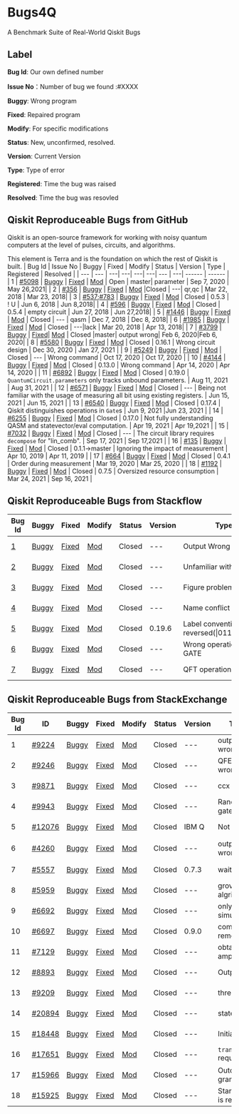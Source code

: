 # Bugs4Q
A Benchmark Suite of Real-World Qiskit Bugs
## Label
**Bug Id**: Our own defined number  

**Issue No**：Number of bug we found :#XXXX  

**Buggy**: Wrong program

**Fixed**: Repaired program

**Modify**: For specific modifications

**Status**: New, unconfirmed, resolved.   

**Version**: Current Version

**Type**: Type of error

**Registered**: Time the bug was raised  

**Resolved**: Time the bug was resovled 

## Qiskit Reproduceable Bugs from GitHub
Qiskit is an open-source framework for working with noisy quantum computers at the level of pulses, circuits, and algorithms.

This element is Terra and is the foundation on which the rest of Qiskit is built.
| Bug Id | Issue No | Buggy | Fixed | Modify | Status | Version | Type | Registered | Resolved |
| --- | --- | ---| ---| ---| ---| --- | ---| ------ | ------ |
| 1 | [#5098](https://github.com/Qiskit/qiskit-terra/issues/5098) | [Buggy](./Terra-0-4000/3/buggy.py) | [Fixed](./Terra-0-4000/3/Fixed.py) | [Mod](./Terra-0-4000/3/modify.py) | Open | master| parameter | Sep 7, 2020 | May 26,2021|
| 2 | [#356](https://github.com/Qiskit/qiskit-terra/issues/356) | [Buggy](./Terra-0-4000/6/buggy.py) | [Fixed](./Terra-0-4000/6/Fixed.py) | [Mod](./Terra-0-4000/6/modify.py) |Closed | ---| qr,qc | Mar 22, 2018 | Mar 23, 2018|
| 3 | [#537](https://github.com/Qiskit/qiskit-terra/issues/537);[#783](https://github.com/Qiskit/qiskit-terra/issues/783) | [Buggy](./Terra-0-4000/7/buggy.py) | [Fixed](./Terra-0-4000/7/Fix.py) | [Mod](./Terra-0-4000/7/modify.py) | Closed | 0.5.3 | ! U | Jun 6, 2018 | Jun 8,2018|
| 4 | [#596](https://github.com/Qiskit/qiskit-terra/issues/596) | [Buggy](./Terra-0-4000/8/buggy.py) | [Fixed](./Terra-0-4000/8/fixed.py) | [Mod](./Terra-0-4000/8/modify.py) | Closed | 0.5.4 | empty circuit | Jun 27, 2018 | Jun 27,2018|
| 5 | [#1446](https://github.com/Qiskit/qiskit-terra/issues/1446) | [Buggy](./Terra-0-4000/11/buggy.py) | [Fixed](./Terra-0-4000/11/fix.py) | [Mod](./Terra-0-4000/11/modify.py) | Closed | --- | qasm | Dec 7, 2018 | Dec 8, 2018|
| 6 | [#1985](https://github.com/Qiskit/qiskit-terra/issues/1985) | [Buggy](./Terra-0-4000/13/buggy.py) | [Fixed](./Terra-0-4000/13/fix.py) | [Mod](./Terra-0-4000/13/modify.py) | Closed | ---|lack   | Mar 20, 2018 | Apr 13, 2018|
| 7 | [#3799](https://github.com/Qiskit/qiskit-terra/issues/3799) | [Buggy](./Terra-0-4000/22/buggy.py) | [Fixed](./Terra-0-4000/22/fix.py)| [Mod](./Terra-0-4000/22/mod.py) | Closed |master| output wrong| Feb 6, 2020|Feb 6, 2020|
| 8 | [#5580](https://github.com/Qiskit/qiskit-terra/issues/5580) | [Buggy](./Terra-4001-6000/Bug_5/buggy.py) |  [Fixed](./Terra-4001-6000/Bug_5/fixed.py)  | [Mod](./Terra-4001-6000/Bug_5/modify.py) | Closed | 0.16.1 | Wrong circuit design | Dec 30, 2020 | Jan 27, 2021 |
| 9 | [#5249](https://github.com/Qiskit/qiskit-terra/issues/5249) | [Buggy](./Terra-4001-6000/Bug_8/buggy.py) |  [Fixed](./Terra-4001-6000/Bug_8/fixed.py)  | [Mod](./Terra-4001-6000/Bug_8/modify.py) | Closed | --- | Wrong command | Oct 17, 2020 | Oct 17, 2020 |
| 10 | [#4144](https://github.com/Qiskit/qiskit-terra/issues/4144) | [Buggy](./Terra-4001-6000/Bug_11/buggy.py) |  [Fixed](./Terra-4001-6000/Bug_11/fixed.py)  | [Mod](./Terra-4001-6000/Bug_11/modify.py) | Closed | 0.13.0 | Wrong command | Apr 14, 2020 | Apr 14, 2020 |
| 11 | [#6892](https://github.com/Qiskit/qiskit-terra/issues/6892) | [Buggy](./Terra-6000-7100/6892_Bug/bug_version.py) | [Fixed](./Terra-6000-7100/6892_Fixed/fixed_version.py) | [Mod](./Terra-6000-7100/6892_Mod/modify.py) | Closed | 0.19.0 | `QuantumCircuit.parameters` only tracks unbound parameters. | Aug 11, 2021 | Aug 31, 2021 |
| 12 | [#6571](https://github.com/Qiskit/qiskit-terra/issues/6571) | [Buggy](./Terra-6000-7100/6571_Bug/bug_version.py) | [Fixed](./Terra-6000-7100/6571_Fixed/fixed_version.py) | [Mod](./Terra-6000-7100/6571_Mod/modify.py) | Closed | --- | Being not familiar with the usage of measuring all bit using existing registers. | Jun 15, 2021 | Jun 15, 2021 |
| 13 | [#6540](https://github.com/Qiskit/qiskit-terra/issues/6540) | [Buggy](./Terra-6000-7100/6540_Bug/bug_version.py) | [Fixed](./Terra-6000-7100/6540_Fixed/fixed_version.py) | [Mod](./Terra-6000-7100/6540_Mod/modify.py) | Closed | 0.17.4 | Qiskit distinguishes operations in `Gate`s | Jun 9, 2021 |Jun 23, 2021 |
| 14 | [#6255](https://github.com/Qiskit/qiskit-terra/issues/6255) | [Buggy](./Terra-6000-7100/6255_Bug/bug_version.py) | [Fixed](./Terra-6000-7100/6255_Fixed/fixed_version.py) | [Mod](./Terra-6000-7100/6255_Mod/modify.py) | Closed | 0.17.0 | Not fully understanding QASM and statevector/eval computation. | Apr 19, 2021     | Apr 19,2021 |
| 15 | [#7032](https://github.com/Qiskit/qiskit-terra/issues/7032) | [Buggy](./Terra-6000-7100/7032_Bug/bug_version.py) | [Fixed](./Terra-6000-7100/7032_Bug/bug_version.py) | [Mod](./Terra-6000-7100/7032_Mod/mod.py) | Closed | --- | The circuit library requires `decompose` for "lin_comb". | Sep 17, 2021 | Sep 17,2021 |
| 16 | [#135](https://github.com/Qiskit/qiskit-aer/issues/135) | [Buggy](./Aer/bug_1/buggy.py) | [Fixed](./Aer/bug_1/fixed.py) | [Mod](./Aer/bug_1/modify.py) | Closed | 0.1.1→master | Ignoring the impact of measurement | Apr 10, 2019 | Apr 11, 2019 |
| 17 | [#664](https://github.com/Qiskit/qiskit-aer/issues/664) | [Buggy](./Aer/bug_7/buggy.py) | [Fixed](./Aer/bug_7/fixed.py) | [Mod](./Aer/bug_7/modify.py) | Closed | 0.4.1 | Order during measurement | Mar 19, 2020 | Mar 25, 2020 |
| 18 | [#1192](https://github.com/Qiskit/qiskit-aer/issues/1192) | [Buggy](./Aer/bug_10/buggy.py) | [Fixed](./Aer/bug_10/fixed.py) | [Mod](./Aer/bug_10/modify.py) | Closed | 0.7.5 | Oversized resource consumption | Mar 24, 2021 | Sep 16, 2021 |



## Qiskit Reproduceable Bugs from Stackflow

| Bug Id | Buggy | Fixed | Modify| Status |Version|Type| Registered | Resolved |
| --- | --- | --- | --- | --- | --- | --- | -------- | -------- |
| [1](https://stackoverflow.com/questions/60918011/implement-quantum-teleportation-in-qiskit) |  [Buggy](./stackoverflow-1-5/1/buggy.py) | [Fixed](./stackoverflow-1-5/1/Fix.py) | [Mod](./stackoverflow-1-5/1/mod.py) | Closed | --- | Output Wrong | Mar 29, 2020 | Mar 31, 2020 |
| [2](https://stackoverflow.com/questions/69598995/qiskits-draw-only-shows-the-circuits-name-and-not-the-architecture) | [Buggy](./stackoverflow-1-5/Bug_2)  | [Fixed](./stackoverflow-1-5/Fixed_2)  | [Mod](./stackoverflow-1-5/Mod_2) | Closed | --- | Unfamiliar with API | Oct 16, 2021 | Oct 16, 2021 |
| [3](https://stackoverflow.com/questions/69245836/getting-figure-x-when-drawing-quantum-circuit-with-qiskit-mpl-output-mo) | [Buggy](./stackoverflow-1-5/Bug_3)  | [Fixed](./stackoverflow-1-5/Fixed_3)  | [Mod](./stackoverflow-1-5/Mod_3) | Closed | --- | Figure problem | Sep 19, 2021 | Sep 20, 2021 |
| [4](https://stackoverflow.com/questions/64707625/visualizing-circuits-in-qiskit-with-matplotlib) | [Buggy](./stackoverflow-1-5/Bug_11/bug_version.py) | [Fixed](./stackoverflow-1-5/Fixed_11/fixed_version.py) | [Mod](./stackoverflow-1-5/Mod_4) | Closed | ---  | Name conflict | Nov 6, 2020 | Sep 2, 2021 |
| [5](https://stackoverflow.com/questions/63283443/my-qiskit-codes-output-differ-from-the-lecturer-ryan-o-donnell)| [Buggy](./stackoverflow-6-10/bug_1/buggy.py) | [Fixed](./stackoverflow-6-10/bug_1/fixed.py) | [Mod](./stackoverflow-6-10/bug_1/mod.py) | Closed | 0.19.6 | Label convention is reversed(\|011>&\|110>)| Aug 6, 2020 | Aug 6, 2020 |
| [6](https://stackoverflow.com/questions/62661255/2-entangle-qubit-gives-all-states-with-25)| [Buggy](./stackoverflow-6-10/bug_2/buggy.py) | [Fixed](./stackoverflow-6-10/bug_2/fixed.py) | [Mod](./stackoverflow-6-10/bug_2/mod.py) | Closed | --- | Wrong operation with GATE | Jun 30, 2020 | Jun 30, 2020 |
| [7](https://stackoverflow.com/questions/63342432/python-quantum-fourier-transform)| [Buggy](./stackoverflow-6-10/bug_3/buggy.py) | [Fixed](./stackoverflow-6-10/bug_3/fixed.py) | [Mod](./stackoverflow-6-10/bug_3/mod.py) | Closed | --- | QFT operation* | Aug 10, 2020 | Aug 11, 2020 |

## Qiskit Reproduceable Bugs from StackExchange
| Bug Id                                                       | ID | Buggy | Fixed | Modify | Status | Version | Type                                                         | Registered   | Resolved |
| ------------------------------------------------------------ | -- | ----- | ----- | ------ | ------ | ------- | ------------------------------------------------------------ | ------------ | -----------|
| 1 | [#9224](https://quantumcomputing.stackexchange.com/questions/9224/how-to-plot-histogram-or-bloch-sphere-for-multiple-circuits) | [Buggy](./StackExchange/14/buggy.py) | [Fixed](StackExchange/14/fix.py) | [Mod](./StackExchange/14/mod.py) | Closed | --- |output wrong   | Dec 15, 2019 | Dec 16,2019|
| 2 | [#9246](https://quantumcomputing.stackexchange.com/questions/9246/quantum-phase-estimation-implementation) | [Buggy](./StackExchange/15/buggy.py) | [Fixed](StackExchange/15/fix.py) | [Mod](./StackExchange/15/mod.py) | Closed | --- |QFE output wrong  | Dec 18, 2019| Dec 18, 2019|
| 3 | [#9871](https://quantumcomputing.stackexchange.com/questions/9871/achieve-a-control-gate-with-2-hadamard-coins) | [Buggy](./StackExchange/16/buggy.py) | [Fixed](StackExchange/16/fix.py) | [Mod](./StackExchange/16/mod.py) | Closed | --- | ccx | Feb 15, 2020| Feb 16, 2020|
| 4 | [#9943](https://quantumcomputing.stackexchange.com/questions/9943/how-to-make-circuit-for-randomly-selected-gate) | [Buggy](./StackExchange/17/buggy.py) | [Fixed](StackExchange/17/fix.py) | [Mod](./StackExchange/17/fix.py) | Closed | --- | Random gates | Feb 22, 2020| Feb 22, 2020|
| 5 | [#12076](https://quantumcomputing.stackexchange.com/questions/12076/real-device-error-mitigation-with-qiskit) | [Buggy](./StackExchange/20/buggy.py) | [Fixed](StackExchange/20/fix.py) | [Mod](./StackExchange/20/mod.py) | Closed | IBM Q | Not a DAG| May 19, 2020| May 19, 2020|
|6| [#4260](https://quantumcomputing.stackexchange.com/questions/4260/how-to-create-a-condition-on-only-one-classical-bit-when-we-have-a-total-of-2-cl) | [Buggy](./StackExchange/1/buggy.py) | [Fixed](./StackExchange/1/fix.py) | [Mod](./StackExchange/1/mod.py) | Closed | --- | output wrong | Sep 20，2018 | Dec 23， 2018|
| 7| [#5557](https://quantumcomputing.stackexchange.com/questions/5557/wait-gate-throws-an-error-notimplementederror-no-decomposition-rules-defin) | [Buggy](./StackExchange/3/buggy.py) | [Fixed](StackExchange/3/fix.py) | [Mod](./StackExchange/3/mod.py) | Closed | 0.7.3 | wait() | Feb 25, 2019 | Feb 27, 2019|
| 8 | [#5959](https://quantumcomputing.stackexchange.com/questions/5959/grovers-algorithm-returns-skewed-probability-distribution) | [Buggy](./StackExchange/4/buggy.py) | [Fixed](StackExchange/4/fix.py) | [Mod](./StackExchange/4/mod.py) | Closed | --- | grover algrithm| Apr 13, 2019 | May 7, 2019|
| 9| [#6692](https://quantumcomputing.stackexchange.com/questions/6692/how-do-i-get-out-2-measurements-from-the-same-execution-on-qiskit) | [Buggy](./StackExchange/5/buggy.py) | [Fixed](StackExchange/5/fix.py) | [Mod](./StackExchange/5/mod.py)| Closed | --- | only for simulator| Jul 5, 2019 | Jul 6,2019|
| 10 | [#6697](https://quantumcomputing.stackexchange.com/questions/6697/creating-and-running-parallel-circuits-in-qiskit) | [Buggy](./StackExchange/6/buggy.py) | [Fixed](StackExchange/6/fix.py) | [Mod](./StackExchange/6/mod.py) | Closed | 0.9.0 | compiler() removerd | Jul 6, 2019 | Jul 8, 2019|
| 11 | [#7129](https://quantumcomputing.stackexchange.com/questions/7129/how-to-obtain-qubits-amplitude-in-qiskit) | [Buggy](./StackExchange/7/buggy.py) | [Fixed](StackExchange/7/fix.py) | [Mod](./StackExchange/7/mod.py)| Closed | --- |obtain amplitude  |Aug 30, 2019| Aug 30, 2019|
| 12 | [#8893](https://quantumcomputing.stackexchange.com/questions/8893/why-is-the-order-reversed-on-measurement) | [Buggy](./StackExchange/9/buggy.py) | [Fixed](StackExchange/9/fix.py) | [Mod](./StackExchange/9/mod.py) | Closed | --- | Output    | Nov 21, 2019 | Nov 21,2019|
| 13 | [#9209](https://quantumcomputing.stackexchange.com/questions/9209/how-to-use-parallel-executions-of-circuits) | [Buggy](./StackExchange/12/buggy.py) | [Fixed](StackExchange/12/fix.py) |[Mod](./StackExchange/12/mod.py) | Closed | --- |threads   | Dec 15,2019 | Dec 15, 2019|
| 14|[#20894](https://quantumcomputing.stackexchange.com/questions/20894/saving-statevector-on-more-than-one-location-in-a-quantum-circuit-in-qiskit) | [Buggy](./StackExchange-page-1-25/Bug_5)  | [Fixed](./StackExchange-page-1-25/Fixed_5)| [Mod](./StackExchange-page-1-25/mod5)|Closed|---| statevector | Aug 20, 2021 | Sep 1, 2021 |
| 15|[#18448](https://quantumcomputing.stackexchange.com/questions/18448/how-to-perform-a-plot-histogram-for-a-circuit)| [Buggy](./StackExchange-page-1-25/Bug_9)  | [Fixed](./StackExchange-page-1-25/Fixed_9)|[Mod](./StackExchange-page-1-25/mod9.py) |Closed|---| Initialization  | Jul 16, 2021| Jul 16, 2021 |
| 16|[#17651](https://quantumcomputing.stackexchange.com/questions/17651/setting-initial-state-in-qiskit-unitary-simulator) | [Buggy](./StackExchange-page-1-25/Bug_19)|[Fixed](./StackExchange-page-1-25/Fixed_19)|[Mod](./StackExchange-page-1-25/mod19)| Closed |--- | `transpile` required  | May 26, 2021 | May 26,2021|
| 17 | [#15966](https://quantumcomputing.stackexchange.com/questions/15966/was-the-quantum-circuit-attribute-iden-renamed) | [Buggy](./StackExchange_2/bug_1/buggy.py) | [Fixed](./StackExchange_2/bug_1/fixed.py) |[Mod](/StackExchange_2/bug_1/mod.py) |Closed | ---| Outdated grammar |Feb 10, 2021 |Feb 10,2021 |
| 18 | [#15925](https://quantumcomputing.stackexchange.com/questions/15925/q-sphere-representation-of-bell-states) | [Buggy](./StackExchange_2/bug_2/buggy.py) | [Fixed](./StackExchange_2/bug_2/fixed.py) | [Mod](./StackExchange_2/bug_2/mod.py)| Closed | ---| Start state is reversed | Feb 8, 2021| Feb 10,2021|
